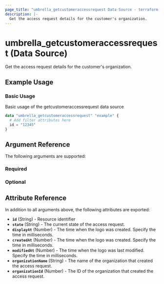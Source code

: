 ```yaml
---
page_title: "umbrella_getcustomeraccessrequest Data Source - terraform-provider-umbrella"
description: |-
  Get the access request details for the customer's organization.
---
```


# umbrella_getcustomeraccessrequest (Data Source)

Get the access request details for the customer's organization.

## Example Usage


### Basic Usage

Basic usage of the getcustomeraccessrequest data source

```terraform
data "umbrella_getcustomeraccessrequest" "example" {
  # Add filter attributes here
  id = "12345"
}
```



## Argument Reference

The following arguments are supported:

### Required



### Optional



## Attribute Reference

In addition to all arguments above, the following attributes are exported:

- **`id`** (String) - Resource identifier
- **`state`** (String) - The current state of the access request.
- **`displayAt`** (Number) - The time when the logo was created. Specify the time in milliseconds.
- **`createdAt`** (Number) - The time when the logo was created. Specify the time in milliseconds.
- **`modifiedAt`** (Number) - The time when the logo was last modified. Specify the time in milliseconds.
- **`organizationName`** (String) - The name of the organization that created the access request.
- **`organizationId`** (Number) - The ID of the organization that created the access request.



